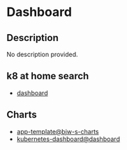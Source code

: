 # Dashboard

## Description

No description provided.

## k8 at home search

- [dashboard](https://nanne.dev/k8s-at-home-search/#/dashboard)

## Charts

- [app-template@bjw-s-charts](https://bjw-s.github.io/helm-charts/)
- [kubernetes-dashboard@dashboard](https://kubernetes.github.io/dashboard/)
